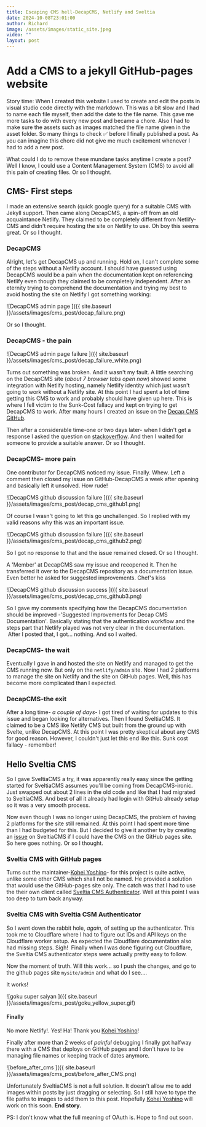 ```yaml
---
title: Escaping CMS hell-DecapCMS, Netlify and Sveltia
date: 2024-10-08T23:01:00
author: Richard
image: /assets/images/static_site.jpeg
video: ""
layout: post
---
```

# Add a CMS to a jekyll GitHub-pages website
Story time: When I created this website I used to create and edit the posts in visual studio code directly with the markdown. This was a bit slow and I had to name each file myself, then add the date to the file name. This gave me more tasks to do with every new post and became a chore. Also I had to make sure the assets such as images matched the file name given in the asset folder. So many things to check ✅ before I finally published a post. As you can imagine this chore did not give me much excitement whenever I had to add a new post.

What could I do to remove these mundane tasks anytime I create a post? Well I know, I could use a Content Management System (CMS) to avoid all this pain of creating files. Or so I thought.

## CMS- First steps

I made an extensive search (quick google query) for a suitable CMS with Jekyll support. Then came along DecapCMS, a spin-off from an old acquaintance Netlify. They claimed to be completely different from Netlify-CMS and didn't require hosting the site on Netlify to use. Oh boy this seems great. Or so I thought.

### DecapCMS

Alright, let's get DecapCMS up and running. Hold on, I can't complete some of the steps without a Netlify account. I should have guessed using DecapCMS would be a pain when the documentation kept on referencing Netlify even though they claimed to be completely independent. After an eternity trying to comprehend the documentation and trying my best to avoid hosting the site on Netlify I got something working:

![DecapCMS admin page ]({{ site.baseurl }}/assets/images/cms_post/decap_failure.png)

Or so I thought.

### DecapCMS - the pain 

![DecapCMS admin page failure ]({{ site.baseurl }}/assets/images/cms_post/decap_failure_white.png)

Turns out something was broken. And it wasn't my fault. A little searching on the DecapCMS site (*about 7 browser tabs open now*) showed some integration with Netlify hosting, namely Netlify identity which just wasn't going to work without a Netlify site. At this point I had spent a lot of time getting this CMS to work and probably should have given up here. This is where I fell victim to the Sunk-Cost fallacy and kept on trying to get DecapCMS to work. After many hours I created an issue on the [Decap CMS GitHub](https://github.com/decaporg/decap-cms/issues/7280).

Then after a considerable time-one or two days later- when I didn't get a response I asked the question on [stackoverflow](https://stackoverflow.com/questions/79009410/can-i-use-decap-cms-on-github-pages-without-hosting-the-site-on-netlify). And then I waited for someone to provide a suitable answer. Or so I thought.

### DecapCMS- more pain

One contributor for DecapCMS noticed my issue. Finally. Whew. Left a comment then closed my issue on GitHub-DecapCMS a week after opening and basically left it unsolved. How rude!

![DecapCMS github discussion failure ]({{ site.baseurl }}/assets/images/cms_post/decap_cms_github1.png)

Of course I wasn't going to let this go unchallenged. So I replied with my valid reasons why this was an important issue.

![DecapCMS github discussion failure ]({{ site.baseurl }}/assets/images/cms_post/decap_cms_github2.png)

So I got no response to that and the issue remained closed. Or so I thought.

A 'Member' at DecapCMS saw my issue and reeopened it. Then he transferred it over to the DecapCMS repository as a documentation issue. Even better he asked for suggested improvements. Chef's kiss

![DecapCMS github discussion success ]({{ site.baseurl }}/assets/images/cms_post/decap_cms_github3.png)

So I gave my comments specifying how the DecapCMS documentation should be improved -'Suggested Improvements for Decap CMS Documentation'. Basically stating that the authentication workflow and the steps part that Netlify played was not very clear in the documentation.  After I posted that, I got... nothing. And so I waited. 

### DecapCMS- the wait

Eventually I gave in and hosted the site on Netlify and managed to get the CMS running now. But only on the `netlify/admin` site. Now I had 2 platforms to manage the site on Netlify and the site on GitHub pages. Well, this has become more complicated than I expected.

### DecapCMS-the exit

After a long time- *a couple of days*- I got tired of waiting for updates to this issue and began looking for alternatives. Then I found SveltiaCMS. It claimed to be a CMS like Netlify CMS but built from the ground up with Svelte, unlike DecapCMS. At this point I was pretty skeptical about any CMS for good reason. However, I couldn't just let this end like this. Sunk cost fallacy - remember!

## Hello Sveltia CMS

So I gave SveltiaCMS a try, it was apparently really easy since the getting started for SveltiaCMS assumes you'll be coming from DecapCMS-ironic. Just swapped out about 2 lines in the old code and like that I had migrated to SveltiaCMS. And best of all it already had login with GitHub already setup so it was a very smooth process.

Now even though I was no longer using DecapCMS, the problem of having 2 platforms for the site still remained. At this point I had spent more time than I had budgeted for this. But I decided to give it another try by creating an [issue](https://github.com/sveltia/sveltia-cms/issues/217#event-14547928697) on SveltiaCMS if I could have the CMS on the GitHub pages site. So here goes nothing. Or so I thought. 

### Sveltia CMS with GitHub pages

Turns out the maintainer-[Kohei Yoshino](https://github.com/kyoshino)- for this project is quite active, unlike some other CMS which shall not be named. He provided a solution that would use the GitHub-pages site only. The catch was that I had to use the their own client called [Sveltia CMS Authenticator](https://github.com/sveltia/sveltia-cms-auth). Well at this point I was too deep to turn back anyway. 

### Sveltia CMS with Sveltia CSM Authenticator

So I went down the rabbit hole, *again*, of setting up the authenticator. This took me to Cloudflare where I had to figure out IDs and API keys on the Cloudflare worker setup. As expected the Cloudflare documentation also had missing steps. Sigh!  Finally when I was done figuring out Cloudflare, the Sveltia CMS authenticator steps were actually pretty easy to follow.

Now the moment of truth. Will this work... so I push the changes, and go to the github pages site `mysite/admin` and what do I see....

It works! 

![goku super saiyan ]({{ site.baseurl }}/assets/images/cms_post/goku_yellow_super.gif)

#### Finally

No more Netlify!. Yes! Ha! Thank you [Kohei Yoshino](https://github.com/kyoshino)!

Finally after more than 2 weeks of *painful* debugging I finally got halfway there with a CMS that deploys on GitHub pages and I don't have to be managing file names or keeping track of dates anymore.

![before_after_cms ]({{ site.baseurl }}/assets/images/cms_post/before_after_CMS.png)

Unfortunately SveltiaCMS is not a full solution. It doesn't allow me to add images within posts by just dragging or selecting. So I still have to type the file paths to images to add them to this post. Hopefully [Kohei Yoshino](https://github.com/kyoshino) will work on this soon. **End story.**

PS: I don't know what the full meaning of OAuth is. Hope to find out soon.
